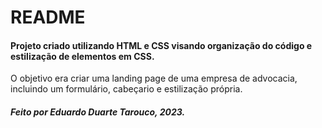 # README

#### Projeto criado utilizando **HTML** e **CSS** visando organização do código e estilização de elementos em CSS.
O objetivo era criar uma landing page de uma empresa de advocacia, incluindo um formulário, cabeçario e estilização própria.
##### Feito por Eduardo Duarte Tarouco, 2023.